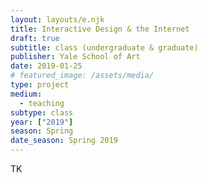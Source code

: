 ```yaml
---
layout: layouts/e.njk
title: Interactive Design & the Internet
draft: true
subtitle: class (undergraduate & graduate)
publisher: Yale School of Art
date: 2019-01-25
# featured_image: /assets/media/
type: project
medium:
  - teaching
subtype: class
year: ["2019"]
season: Spring
date_season: Spring 2019
---
```


TK
